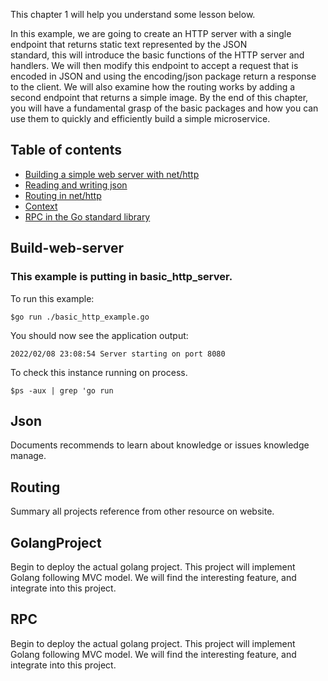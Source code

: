 This chapter 1 will help you understand some lesson below.  

In this example, we are going to create an HTTP server with a single endpoint that returns static text represented by the JSON  
standard, this will introduce the basic functions of the HTTP server and handlers. 
We will then modify this endpoint to accept a request that is encoded in JSON and using the encoding/json package return a response to the client. 
We will also examine how the routing works by adding a second endpoint that returns a simple image.
By the end of this chapter, you will have a fundamental grasp of the basic packages and how you can use them to quickly and
efficiently build a simple microservice.

## Table of contents
* [Building a simple web server with net/http](#Build-web-server)
* [Reading and writing json](#technologies)
* [Routing in net/http](#Routing)
* [Context](#Context)
* [RPC in the Go standard library](#RPC)

## Build-web-server
### This example is putting in basic_http_server.
To run this example:  
```
$go run ./basic_http_example.go
```

You should now see the application output:  
```
2022/02/08 23:08:54 Server starting on port 8080
```

To check this instance running on process.  
```
$ps -aux | grep 'go run
```
## Json
Documents recommends to learn about knowledge or issues knowledge manage.

## Routing
Summary all projects reference from other resource on website.

## GolangProject
Begin to deploy the actual golang project. This project will implement Golang following MVC model. 
We will find the interesting feature, and integrate into this project.

## RPC
Begin to deploy the actual golang project. This project will implement Golang following MVC model. 
We will find the interesting feature, and integrate into this project.
